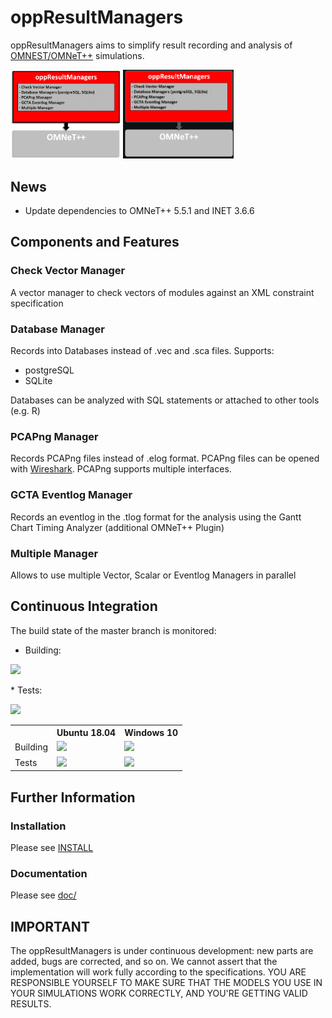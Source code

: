 # oppResultManagers

oppResultManagers aims to simplify result recording and analysis of [OMNEST/OMNeT++](https://omnetpp.org/) simulations. 

<img src="/doc/images/oppresultmanagers.png#gh-light-mode-only" alt="oppResultManagers Environment" width="35%">
<img src="/doc/images/oppresultmanagers_dark.png#gh-dark-mode-only" alt="oppResultManagers Environment" width="35%">


## News
* Update dependencies to OMNeT++ 5.5.1 and INET 3.6.6


## Components and Features

### Check Vector Manager
A vector manager to check vectors of modules against an XML constraint specification 

### Database Manager
Records into Databases instead of .vec and .sca files. Supports:
* postgreSQL
* SQLite 

Databases can be analyzed with SQL statements or attached to other tools (e.g. R) 

### PCAPng Manager
Records PCAPng files instead of .elog format. PCAPng files can be opened with [Wireshark](https://www.wireshark.org/download.html). PCAPng supports multiple interfaces.

### GCTA Eventlog Manager
Records an eventlog in the .tlog format for the analysis using the Gantt Chart Timing Analyzer (additional OMNeT++ Plugin)

### Multiple Manager
Allows to use multiple Vector, Scalar or Eventlog Managers in parallel 


## Continuous Integration

The build state of the master branch is monitored:
* Building:
<p><img src="https://jenkins.core-rg.de/buildStatus/icon?job=oppResultManagers/oppResultManagers"></p>
* Tests:
<p><img src="https://jenkins.core-rg.de/buildStatus/icon?job=oppResultManagers/oppResultManagers_tests"></p>

<table>
  <tr>
    <th></th>
    <th>Ubuntu 18.04</th>
    <th>Windows 10</th>
  </tr>
  <tr>
    <td>Building</td>
    <td><img src="https://jenkins.core-rg.de/buildStatus/icon?job=oppResultManagers/oppResultManagers/Nodes=Ubuntu_18.04"></td>
    <td><img src="https://jenkins.core-rg.de/buildStatus/icon?job=oppResultManagers/oppResultManagers/Nodes=Windows_10"></td>
  </tr>
  <tr>
    <td>Tests</td>
    <td><img src="https://jenkins.core-rg.de/buildStatus/icon?job=oppResultManagers/oppResultManagers_tests/Nodes=Ubuntu_18.04"></td>
    <td><img src="https://jenkins.core-rg.de/buildStatus/icon?job=oppResultManagers/oppResultManagers_tests/Nodes=Windows_10"></td>
  </tr>
</table>


## Further Information

### Installation
Please see [INSTALL](/INSTALL)

### Documentation
Please see [doc/](/doc)


## IMPORTANT
The oppResultManagers is under continuous development: new parts are added, bugs are corrected, and so on. We cannot assert that the implementation will work fully according to the specifications. YOU ARE RESPONSIBLE YOURSELF TO MAKE SURE THAT THE MODELS YOU USE IN YOUR SIMULATIONS WORK CORRECTLY, AND YOU'RE GETTING VALID RESULTS.
